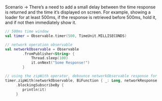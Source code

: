 Scenario → There’s a need to add a small delay between the time response is returned and the time it’s displayed on screen. For example, showing a loader for at least 500ms, if the response is retrieved before 500ms, hold it, and if not then immediately show it.

```kotlin
// 500ms time window
val timer = Observable.timer(500, TimeUnit.MILLISECONDS)

// network operation observable 
val networkObservable = Observable
        .fromPublisher<String> {
            Thread.sleep(100)
            it.onNext("Some Response!")
        }

// using the zipWith operator, debounce networkObservable response for the first 500ms
timer.zipWith(networkObservable, BiFunction { _: Long, networkResponse: String -> networkResponse })
     .blockingSubscribeBy {
        println(it)
     }
```